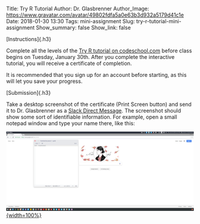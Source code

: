 Title: Try R Tutorial
Author: Dr. Glasbrenner
Author_Image: https://www.gravatar.com/avatar/49802fdfa5a0e63b3d932a5179d41c1e
Date: 2018-01-30 13:30
Tags: mini-assignment
Slug: try-r-tutorial-mini-assignment
Show_summary: false
Show_link: false

[Instructions]{.h3}

Complete all the levels of the [Try R tutorial on codeschool.com][try-r-tutorial-link] before class begins on Tuesday, January 30th.
After you complete the interactive tutorial, you will receive a certificate of completion.

It is recommended that you sign up for an account before starting, as this will let you save your progress.

[Submission]{.h3}

Take a desktop screenshot of the certificate (Print Screen button) and send it to Dr. Glasbrenner as a [Slack Direct Message][cds101-slack].
The screenshot should show some sort of identifiable information.
For example, open a small notepad window and type your name there, like this:

[![](/img/screenshot_example_of_identification.png){width=100%}][screenshot-full-image]

[cds101-slack]:          https://masoncds101.slack.com
[try-r-tutorial-link]:   https://www.codeschool.com/courses/try-r
[screenshot-full-image]: /img/screenshot_example_of_identification.png
